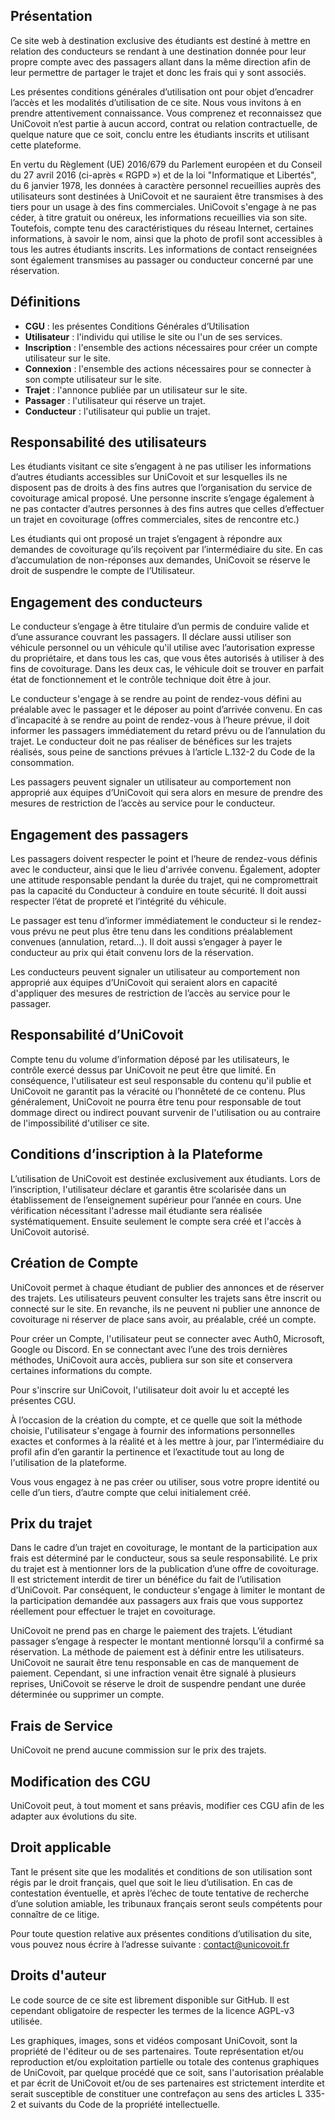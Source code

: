 ## Présentation

Ce site web à destination exclusive des étudiants est destiné à mettre en relation des conducteurs se rendant à une
destination donnée pour leur propre compte avec des passagers allant dans la même direction afin de leur permettre de
partager le trajet et donc les frais qui y sont associés.

Les présentes conditions générales d’utilisation ont pour objet d’encadrer l’accès et les modalités d’utilisation de ce
site. Nous vous invitons à en prendre attentivement connaissance. Vous comprenez et reconnaissez que UniCovoit n’est
partie à aucun accord, contrat ou relation contractuelle, de quelque nature que ce soit, conclu entre les étudiants
inscrits et utilisant cette plateforme.

En vertu du Règlement (UE) 2016/679 du Parlement européen et du Conseil du 27 avril 2016 (ci-après « RGPD ») et de la
loi "Informatique et Libertés", du 6 janvier 1978, les données à caractère personnel recueillies auprès des utilisateurs
sont destinées à UniCovoit et ne sauraient être transmises à des tiers pour un usage à des fins commerciales.
UniCovoit s'engage à ne pas céder, à titre gratuit ou onéreux, les informations recueillies via son site. Toutefois,
compte tenu des caractéristiques du réseau Internet, certaines informations, à savoir le nom, ainsi que la photo de
profil sont accessibles à tous les autres étudiants inscrits.
Les informations de contact renseignées sont également transmises au passager ou conducteur concerné par une
réservation.

## Définitions

- **CGU** : les présentes Conditions Générales d’Utilisation
- **Utilisateur** : l'individu qui utilise le site ou l'un de ses services.
- **Inscription** : l'ensemble des actions nécessaires pour créer un compte utilisateur sur le site.
- **Connexion** : l'ensemble des actions nécessaires pour se connecter à son compte utilisateur sur le site.
- **Trajet** : l'annonce publiée par un utilisateur sur le site.
- **Passager** : l'utilisateur qui réserve un trajet.
- **Conducteur** : l'utilisateur qui publie un trajet.

## Responsabilité des utilisateurs

Les étudiants visitant ce site s’engagent à ne pas utiliser les informations d’autres étudiants accessibles sur
UniCovoit et sur lesquelles ils ne disposent pas de droits à des fins autres que l’organisation du service de
covoiturage amical proposé. Une personne inscrite s’engage également à ne pas contacter d’autres personnes à des fins
autres que celles d’effectuer un trajet en covoiturage (offres commerciales, sites de rencontre etc.)

Les étudiants qui ont proposé un trajet s’engagent à répondre aux demandes de covoiturage qu’ils reçoivent par
l’intermédiaire du site. En cas d’accumulation de non-réponses aux demandes, UniCovoit se réserve le droit de suspendre
le compte de l’Utilisateur.

## Engagement des conducteurs

Le conducteur s’engage à être titulaire d’un permis de conduire valide et d’une assurance couvrant les passagers. Il
déclare aussi utiliser son véhicule personnel ou un véhicule qu'il utilise avec l’autorisation expresse du
propriétaire, et dans tous les cas, que vous êtes autorisés à utiliser à des fins de covoiturage. Dans les deux
cas, le véhicule doit se trouver en parfait état de fonctionnement et le contrôle technique doit être à jour.

Le conducteur s'engage à se rendre au point de rendez-vous défini au préalable avec le passager et le déposer au point
d’arrivée convenu. En cas d’incapacité à se rendre au point de rendez-vous à l’heure prévue, il doit
informer les passagers immédiatement du retard prévu ou de l’annulation du trajet. Le conducteur doit ne pas réaliser de
bénéfices sur les trajets réalisés, sous peine de sanctions prévues à l’article L.132-2 du Code de la consommation.

Les passagers peuvent signaler un utilisateur au comportement non approprié aux équipes d’UniCovoit qui sera alors en
mesure de prendre des mesures de restriction de l’accès au service pour le conducteur.

## Engagement des passagers

Les passagers doivent respecter le point et l’heure de rendez-vous définis avec le conducteur, ainsi que le lieu
d'arrivée convenu. Également, adopter une attitude responsable pendant la durée du trajet, qui ne compromettrait pas la
capacité du Conducteur à conduire en toute sécurité. Il doit aussi respecter l’état de propreté et l’intégrité du
véhicule.

Le passager est tenu d’informer immédiatement le conducteur si le rendez-vous prévu ne peut plus être tenu dans les
conditions préalablement convenues (annulation, retard…). Il doit aussi s’engager à payer le conducteur au prix qui
était convenu lors de la réservation.

Les conducteurs peuvent signaler un utilisateur au comportement non approprié aux équipes d’UniCovoit qui seraient alors
en capacité d'appliquer des mesures de restriction de l’accès au service pour le passager.

## Responsabilité d’UniCovoit

Compte tenu du volume d’information déposé par les utilisateurs, le contrôle exercé dessus par UniCovoit ne peut être
que limité. En conséquence, l'utilisateur est seul responsable du contenu qu'il publie et UniCovoit ne garantit pas la
véracité ou l’honnêteté de ce contenu. Plus généralement, UniCovoit ne pourra être tenu pour responsable de tout dommage
direct ou indirect pouvant survenir de l'utilisation ou au contraire de l'impossibilité d'utiliser ce site.

## Conditions d’inscription à la Plateforme

L’utilisation de UniCovoit est destinée exclusivement aux étudiants. Lors de l’inscription, l'utilisateur déclare et
garantis être scolarisée dans un établissement de l’enseignement supérieur pour l’année en cours. Une vérification
nécessitant l'adresse mail étudiante sera réalisée systématiquement. Ensuite seulement le compte sera créé et l'accès à
UniCovoit autorisé.

## Création de Compte

UniCovoit permet à chaque étudiant de publier des annonces et de réserver des trajets. Les utilisateurs peuvent
consulter les trajets sans être inscrit ou connecté sur le site. En revanche, ils ne peuvent ni publier une annonce de
covoiturage ni réserver de place sans avoir, au préalable, créé un compte.

Pour créer un Compte, l'utilisateur peut se connecter avec Auth0, Microsoft, Google ou Discord. En se connectant avec
l’une des trois dernières méthodes, UniCovoit aura accès, publiera sur son site et conservera certaines informations du
compte.

Pour s'inscrire sur UniCovoit, l'utilisateur doit avoir lu et accepté les présentes CGU.

À l’occasion de la création du compte, et ce quelle que soit la méthode choisie, l'utilisateur s'engage à
fournir des informations personnelles exactes et conformes à la réalité et à les mettre à jour, par l’intermédiaire du
profil afin d’en garantir la pertinence et l’exactitude tout au long de l'utilisation de la plateforme.

Vous vous engagez à ne pas créer ou utiliser, sous votre propre identité ou celle d’un tiers, d’autre compte que celui
initialement créé.

## Prix du trajet

Dans le cadre d’un trajet en covoiturage, le montant de la participation aux frais est déterminé par le conducteur, sous
sa seule responsabilité. Le prix du trajet est à mentionner lors de la publication d’une offre de covoiturage. Il est
strictement interdit de tirer un bénéfice du fait de l’utilisation d’UniCovoit. Par conséquent, le conducteur
s'engage à limiter le montant de la participation demandée aux passagers aux frais que vous
supportez réellement pour effectuer le trajet en covoiturage.

UniCovoit ne prend pas en charge le paiement des trajets. L’étudiant passager s’engage à respecter le montant mentionné
lorsqu’il a confirmé sa réservation. La méthode de paiement est à définir entre les utilisateurs. UniCovoit ne saurait
être tenu responsable en cas de manquement de paiement. Cependant, si une infraction venait être signalé à plusieurs
reprises, UniCovoit se réserve le droit de suspendre pendant une durée déterminée ou supprimer un compte.

## Frais de Service

UniCovoit ne prend aucune commission sur le prix des trajets.

## Modification des CGU

UniCovoit peut, à tout moment et sans préavis, modifier ces CGU afin de les adapter aux évolutions du site.

## Droit applicable

Tant le présent site que les modalités et conditions de son utilisation sont régis par le droit français, quel que soit
le lieu d’utilisation. En cas de contestation éventuelle, et après l’échec de toute tentative de recherche d’une
solution amiable, les tribunaux français seront seuls compétents pour connaître de ce litige.

Pour toute question relative aux présentes conditions d’utilisation du site, vous pouvez nous écrire à l’adresse
suivante : [contact@unicovoit.fr](mailto:contact@unicovoit.fr)

## Droits d'auteur

Le code source de ce site est librement disponible sur GitHub.
Il est cependant obligatoire de respecter les termes de la licence AGPL-v3 utilisée.

Les graphiques, images, sons et vidéos composant UniCovoit, sont la propriété de l'éditeur ou de ses partenaires. Toute
représentation et/ou reproduction et/ou exploitation partielle ou totale des contenus graphiques de UniCovoit, par
quelque procédé que ce soit, sans l'autorisation préalable et par écrit de UniCovoit et/ou de ses partenaires est
strictement interdite et serait susceptible de constituer une contrefaçon au sens des articles L 335-2 et suivants du
Code de la propriété intellectuelle.
